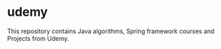 # udemy
This repository contains Java algorithms, Spring framework courses and Projects from Udemy.
